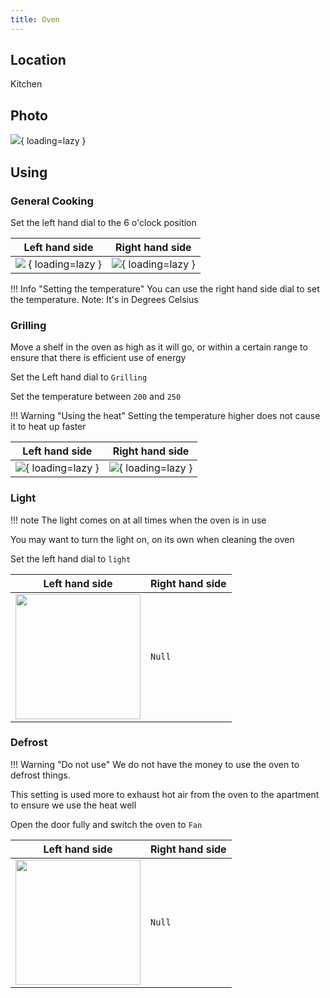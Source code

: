 ```yaml
---
title: Oven
---
```


## Location

Kitchen

## Photo

![](/assets/IMG_9259.JPG){ loading=lazy }

## Using

### General Cooking

Set the left hand dial to the 6 o'clock position

| Left hand side                             | Right hand side                                |
|--------------------------------------------|------------------------------------------------|
| ![](/assets/mode-gen.png) { loading=lazy } | ![](/assets/mode-gen-temp.png){ loading=lazy } |

!!! Info "Setting the temperature"
    You can use the right hand side dial to set the temperature. Note: It's in Degrees Celsius

### Grilling

Move a shelf in the oven as high as it will go, or within a certain range to ensure that there is efficient use of energy

Set the Left hand dial to `Grilling`

Set the temperature between `200` and `250`

!!! Warning "Using the heat"
    Setting the temperature higher does not cause it to heat up faster

| Left hand side                            | Right hand side                                |
|-------------------------------------------|------------------------------------------------|
| ![](/assets/grilling.png){ loading=lazy } | ![](/assets/mode-gen-temp.png){ loading=lazy } |

### Light

!!! note
    The light comes on at all times when the oven is in use

You may want to turn the light on, on its own when cleaning the oven

Set the left hand dial to `light`

| Left hand side                                                        | Right hand side |
|-----------------------------------------------------------------------|-----------------|
| <img height="200" src="/assets/light.png" width="200" loadin="lazy"/> | `Null`          |

### Defrost

!!! Warning "Do not use"
    We do not have the money to use the oven to defrost things.

This setting is used more to exhaust hot air from the oven to the apartment to ensure we use the heat well

Open the door fully and switch the oven to `Fan`

| Left hand side                                        | Right hand side |
|-------------------------------------------------------|-----------------|
| <img height="200" src="/assets/fan.png" width="200"/> | `Null`          |
